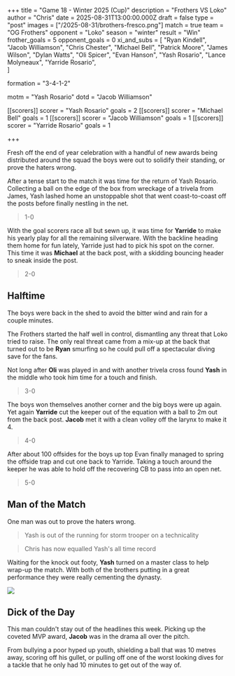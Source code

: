 +++ 
title = "Game 18 - Winter 2025 (Cup)"
description = "Frothers VS Loko"
author = "Chris"
date = 2025-08-31T13:00:00.000Z
draft = false
type = "post"
images = ["/2025-08-31/brothers-fresco.png"]
match = true
team = "OG Frothers"
opponent = "Loko"
season = "winter"
result = "Win"
frother_goals = 5
opponent_goals = 0
xi_and_subs = [
    "Ryan Kindell",
    "Jacob Williamson",
    "Chris Chester",
    "Michael Bell",
    "Patrick Moore",
    "James Wilson",
    "Dylan Watts",
    "Oli Spicer",
    "Evan Hanson",
    "Yash Rosario",
    "Lance Molyneaux",
    "Yarride Rosario",  
]

formation = "3-4-1-2"

motm = "Yash Rosario"
dotd = "Jacob Williamson"


[[scorers]]
 scorer = "Yash Rosario"
 goals = 2
[[scorers]]
 scorer = "Michael Bell"
 goals = 1
 [[scorers]]
 scorer = "Jacob Williamson"
 goals = 1
[[scorers]]
 scorer = "Yarride Rosario"
 goals = 1

+++

Fresh off the end of year celebration with a handful of new awards being distributed around the squad the boys were out to solidify their standing, or prove the haters wrong.

After a tense start to the match it was time for the return of Yash Rosario. Collecting a ball on the edge of the box from wreckage of a trivela from James, Yash lashed home an unstoppable shot that went coast-to-coast off the posts before finally nestling in the net.

> 1-0

With the goal scorers race all but sewn up, it was time for **Yarride** to make his yearly play for all the remaining silverware. With the backline heading them home for fun lately, Yarride just had to pick his spot on the corner. This time it was **Michael** at the back post, with a skidding bouncing header to sneak inside the post.

> 2-0

## Halftime
The boys were back in the shed to avoid the bitter wind and rain for a couple minutes.

The Frothers started the half well in control, dismantling any threat that Loko tried to raise. The only real threat came from a mix-up at the back that turned out to be **Ryan** smurfing so he could pull off a spectacular diving save for the fans.

Not long after **Oli** was played in and with another trivela cross found **Yash** in the middle who took him time for a touch and finish.

> 3-0

The boys won themselves another corner and the big boys were up again. Yet again **Yarride** cut the keeper out of the equation with a ball to 2m out from the back post. **Jacob** met it with a clean volley off the larynx to make it 4.

> 4-0

After about 100 offsides for the boys up top Evan finally managed to spring the offside trap and cut one back to Yarride. Taking a touch around the keeper he was able to hold off the recovering CB to pass into an open net.

> 5-0


## Man of the Match
One man was out to prove the haters wrong.

> Yash is out of the running for storm trooper on a technicality

> Chris has now equalled Yash's all time record

Waiting for the knock out footy, **Yash** turned on a master class to help wrap-up the match. With both of the brothers putting in a great performance they were really cementing the dynasty.

![](/2025-08-31/brothers-fresco.png)

## Dick of the Day
This man couldn't stay out of the headlines this week. Picking up the coveted MVP award, **Jacob** was in the drama all over the pitch.

From bullying a poor hyped up youth, shielding a ball that was 10 metres away, scoring off his gullet, or pulling off one of the worst looking dives for a tackle that he only had 10 minutes to get out of the way of.

